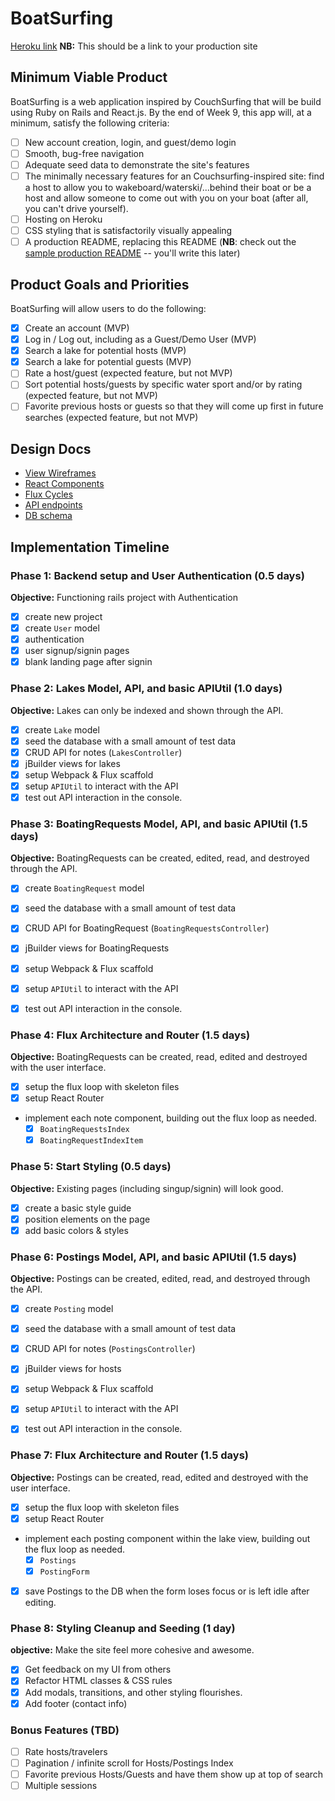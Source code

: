 # BoatSurfing

[Heroku link][heroku] **NB:** This should be a link to your production site

[heroku]: http://www.herokuapp.com

## Minimum Viable Product

BoatSurfing is a web application inspired by CouchSurfing that will be build using Ruby on Rails and React.js.  By the end of Week 9, this app will, at a minimum, satisfy the following criteria:

- [ ] New account creation, login, and guest/demo login
- [ ] Smooth, bug-free navigation
- [ ] Adequate seed data to demonstrate the site's features
- [ ] The minimally necessary features for an Couchsurfing-inspired site: find a host to allow you to wakeboard/waterski/...behind their boat or be a host and allow someone to come out with you on your boat (after all, you can't drive yourself).
- [ ] Hosting on Heroku
- [ ] CSS styling that is satisfactorily visually appealing
- [ ] A production README, replacing this README (**NB**: check out the [sample production README](https://github.com/appacademy/sample-project-proposal/blob/master/docs/production_readme.md) -- you'll write this later)

## Product Goals and Priorities

BoatSurfing will allow users to do the following:

<!-- This is a Markdown checklist. Use it to keep track of your
progress. Put an x between the brackets for a checkmark: [x] -->

- [x] Create an account (MVP)
- [x] Log in / Log out, including as a Guest/Demo User (MVP)
- [x] Search a lake for potential hosts (MVP)
- [x] Search a lake for potential guests (MVP)
- [ ] Rate a host/guest (expected feature, but not MVP)
- [ ] Sort potential hosts/guests by specific water sport and/or by rating (expected feature, but not MVP)
- [ ] Favorite previous hosts or guests so that they will come up first in future searches (expected feature, but not MVP)

## Design Docs
* [View Wireframes][views]
* [React Components][components]
* [Flux Cycles][flux-cycles]
* [API endpoints][api-endpoints]
* [DB schema][schema]

[views]: ./docs/views.md
[components]: ./docs/components.md
[flux-cycles]: ./docs/flux-cycles.md
[api-endpoints]: ./docs/api-endpoints.md
[schema]: ./docs/schema.md

## Implementation Timeline

### Phase 1: Backend setup and User Authentication (0.5 days)

**Objective:** Functioning rails project with Authentication

- [x] create new project
- [x] create `User` model
- [x] authentication
- [x] user signup/signin pages
- [x] blank landing page after signin

### Phase 2: Lakes Model, API, and basic APIUtil (1.0 days)

**Objective:** Lakes can only be indexed and shown through the API.

- [x] create `Lake` model
- [x] seed the database with a small amount of test data
- [x] CRUD API for notes (`LakesController`)
- [x] jBuilder views for lakes
- [x] setup Webpack & Flux scaffold
- [x] setup `APIUtil` to interact with the API
- [x] test out API interaction in the console.

### Phase 3: BoatingRequests Model, API, and basic APIUtil (1.5 days)

**Objective:** BoatingRequests can be created, edited, read, and destroyed through the API.

- [x] create `BoatingRequest` model
- [x] seed the database with a small amount of test data
- [x] CRUD API for BoatingRequest (`BoatingRequestsController`)
- [x] jBuilder views for BoatingRequests
- [x] setup Webpack & Flux scaffold
- [x] setup `APIUtil` to interact with the API
- [x] test out API interaction in the console.


### Phase 4: Flux Architecture and Router (1.5 days)

**Objective:** BoatingRequests can be created, read, edited and destroyed with the
user interface.

- [x] setup the flux loop with skeleton files
- [x] setup React Router
- implement each note component, building out the flux loop as needed.
  - [x] `BoatingRequestsIndex`
  - [x] `BoatingRequestIndexItem`

### Phase 5: Start Styling (0.5 days)

**Objective:** Existing pages (including singup/signin) will look good.

- [x] create a basic style guide
- [x] position elements on the page
- [x] add basic colors & styles

### Phase 6: Postings Model, API, and basic APIUtil (1.5 days)

**Objective:** Postings can be created, edited, read, and destroyed through the API.

- [x] create `Posting` model
- [x] seed the database with a small amount of test data
- [x] CRUD API for notes (`PostingsController`)
- [x] jBuilder views for hosts
- [x] setup Webpack & Flux scaffold
- [x] setup `APIUtil` to interact with the API
- [x] test out API interaction in the console.


### Phase 7: Flux Architecture and Router (1.5 days)

**Objective:** Postings can be created, read, edited and destroyed with the
user interface.

- [x] setup the flux loop with skeleton files
- [x] setup React Router
- implement each posting component within the lake view, building out the flux loop as needed.
  - [x] `Postings`
  - [x] `PostingForm`
- [x] save Postings to the DB when the form loses focus or is left idle
  after editing.


### Phase 8: Styling Cleanup and Seeding (1 day)

**objective:** Make the site feel more cohesive and awesome.

- [x] Get feedback on my UI from others
- [x] Refactor HTML classes & CSS rules
- [x] Add modals, transitions, and other styling flourishes.
- [x] Add footer (contact info)

### Bonus Features (TBD)
- [ ] Rate hosts/travelers
- [ ] Pagination / infinite scroll for Hosts/Postings Index
- [ ] Favorite previous Hosts/Guests and have them show up at top of search
- [ ] Multiple sessions
